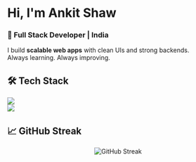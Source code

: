 # Hi, I'm Ankit Shaw
### 🚀 Full Stack Developer | India  

I build **scalable web apps** with clean UIs and strong backends.  
Always learning. Always improving.  

## 🛠️ Tech Stack  
<p align="left">  
  <!-- Core -->
  <img src="https://skillicons.dev/icons?i=html,css,js,ts,react,next,tailwind,nodejs,express,mongodb" />  
  <br/>
  <!-- Tools -->
  <img src="https://skillicons.dev/icons?i=git,github,postman" />  
</p>  

## 📈 GitHub Streak  
<p align="center">
  <img src="https://streak-stats.demolab.com?user=AnkitShaw-100&theme=radical" alt="GitHub Streak" />
</p>  

